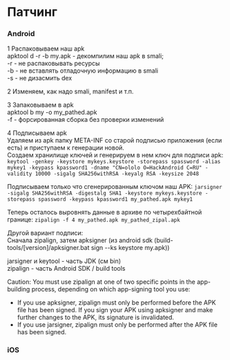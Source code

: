 # Патчинг

### Android

1 Распаковываем наш apk  
apktool d -r -b my.apk - декомпилим наш apk в smali;  
 -r - не распаковывать ресурсы  
 -b - не вставлять отладочную информацию в smali  
 -s - не дизасмить dex

2 Изменяем, как надо smali, manifest и т.п.

3 Запаковываем в apk  
apktool b my -o my\_pathed.apk  
 -f - форсированная сборка без проверки изменений

4 Подписываем apk  
Удаляем из apk папку META-INF со старой подписью приложения \(если есть\) и приступаем к генерации новой.  
Создаем хранилище ключей и генерируем в нем ключ для подписи apk: `keytool -genkey -keystore mykeys.keystore -storepass spassword -alias mykey1 -keypass kpassword1 -dname "CN=ololo O=HackAndroid C=RU" -validity 10000 -sigalg SHA256withRSA -keyalg RSA -keysize 2048`

Подписываем только что сгенерированным ключом наш APK: `jarsigner -sigalg SHA256withRSA -digestalg SHA1 -keystore mykeys.keystore -storepass spassword -keypass kpassword1 my_pathed.apk mykey1`

Теперь осталось выровнять данные в архиве по четырехбайтной границе: `zipalign -f 4 my_pathed.apk my_pathed_zipal.apk`

Другой вариант подписи:  
Сначала zipalign, затем apksigner \(из android sdk \(build-tools/\[version\]/apksigner.bat sign --ks keystore my.apk\)\)

jarsigner и keytool - часть JDK \(см bin\)  
zipalign - часть Android SDK / build tools

Caution: You must use zipalign at one of two specific points in the app-building process, depending on which app-signing tool you use:  
 - If you use apksigner, zipalign must only be performed before the APK file has been signed. If you sign your APK using apksigner and make further changes to the APK, its signature is invalidated.  
 - If you use jarsigner, zipalign must only be performed after the APK file has been signed.

### iOS



